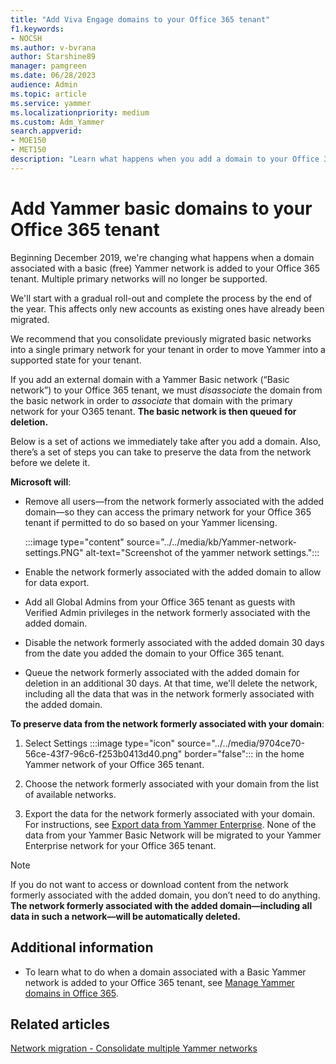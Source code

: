 ```yaml
---
title: "Add Viva Engage domains to your Office 365 tenant"
f1.keywords:
- NOCSH
ms.author: v-bvrana
author: Starshine89
manager: pamgreen
ms.date: 06/28/2023
audience: Admin
ms.topic: article
ms.service: yammer
ms.localizationpriority: medium
ms.custom: Adm_Yammer
search.appverid: 
- MOE150
- MET150
description: "Learn what happens when you add a domain to your Office 365 tenant associated with a Yammer Basic network."
---
```


# Add Yammer basic domains to your Office 365 tenant

Beginning December 2019, we're changing what happens when a domain associated with a basic (free) Yammer network is added to your Office 365 tenant. Multiple primary networks will no longer be supported.

We'll start with a gradual roll-out and complete the process by the end of the year. This affects only new accounts as existing ones have already been migrated.

We recommend that you consolidate previously migrated basic networks into a single primary network for your tenant in order to move Yammer into a supported state for your tenant.

If you add an external domain with a Yammer Basic network (“Basic network”) to your Office 365 tenant, we must *disassociate* the domain from the basic network in order to *associate* that domain with the primary network for your O365 tenant. **The basic network is then queued for deletion.**

Below is a set of actions we immediately take after you add a domain. Also, there’s a set of steps you can take to preserve the data from the network before we delete it.

**Microsoft will**:

- Remove all users—from the network formerly associated with the added domain—so they can access the primary network for your Office 365 tenant if permitted to do so based on your Yammer licensing.

  
    :::image type="content" source="../../media/kb/Yammer-network-settings.PNG" alt-text="Screenshot of the yammer network settings.":::

- Enable the network formerly associated with the added domain to allow for data export.

- Add all Global Admins from your Office 365 tenant as guests with Verified Admin privileges in the network formerly associated with the added domain.

- Disable the network formerly associated with the added domain 30 days from the date you added the domain to your Office 365 tenant.

- Queue the network formerly associated with the added domain for deletion in an additional 30 days. At that time, we'll delete the network, including all the data that was in the network formerly associated with the added domain.

**To preserve data from the network formerly associated with your domain**:

1. Select Settings :::image type="icon" source="../../media/9704ce70-56ce-43f7-96c6-f253b0413d40.png" border="false"::: in the home Yammer network of your Office 365 tenant.

2. Choose the network formerly associated with your domain from the list of available networks.

3. Export the data for the network formerly associated with your domain. For instructions, see [Export data from Yammer Enterprise](../manage-security-and-compliance/export-yammer-enterprise-data.md). None of the data from your Yammer Basic Network will be migrated to your Yammer Enterprise network for your Office 365 tenant.

>[!NOTE]
> If you do not want to access or download content from the network formerly associated with the added domain, you don’t need to do anything. **The network formerly associated with the added domain—including all data in such a network—will be automatically deleted.**

## Additional information

- To learn what to do when a domain associated with a Basic Yammer network is added to your Office 365 tenant, see [Manage Yammer domains in Office 365](manage-yammer-domains.md).

## Related articles

[Network migration - Consolidate multiple Yammer networks](consolidate-multiple-yammer-networks.md)

